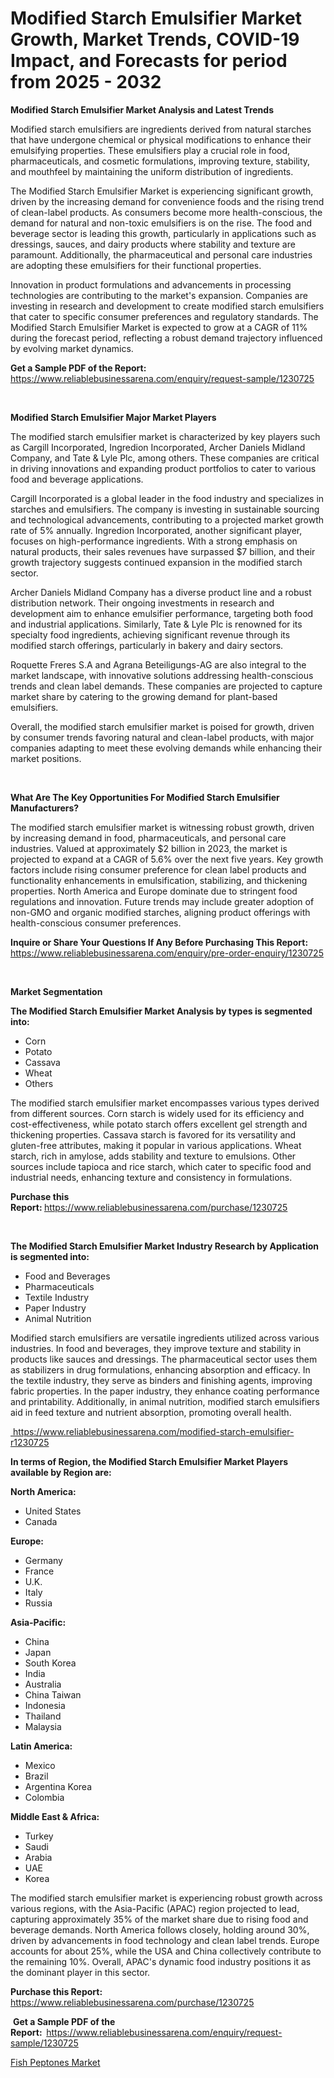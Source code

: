 <p><h1>Modified Starch Emulsifier Market Growth, Market Trends, COVID-19 Impact, and Forecasts for period from 2025 - 2032</h1></p><p><strong>Modified Starch Emulsifier Market Analysis and Latest Trends</strong></p>
<p><p>Modified starch emulsifiers are ingredients derived from natural starches that have undergone chemical or physical modifications to enhance their emulsifying properties. These emulsifiers play a crucial role in food, pharmaceuticals, and cosmetic formulations, improving texture, stability, and mouthfeel by maintaining the uniform distribution of ingredients. </p><p>The Modified Starch Emulsifier Market is experiencing significant growth, driven by the increasing demand for convenience foods and the rising trend of clean-label products. As consumers become more health-conscious, the demand for natural and non-toxic emulsifiers is on the rise. The food and beverage sector is leading this growth, particularly in applications such as dressings, sauces, and dairy products where stability and texture are paramount. Additionally, the pharmaceutical and personal care industries are adopting these emulsifiers for their functional properties.</p><p>Innovation in product formulations and advancements in processing technologies are contributing to the market's expansion. Companies are investing in research and development to create modified starch emulsifiers that cater to specific consumer preferences and regulatory standards. The Modified Starch Emulsifier Market is expected to grow at a CAGR of 11% during the forecast period, reflecting a robust demand trajectory influenced by evolving market dynamics.</p></p>
<p><strong>Get a Sample PDF of the Report:&nbsp;</strong> <a href="https://www.reliablebusinessarena.com/enquiry/request-sample/1230725?utm_campaign=2382&utm_medium=2&utm_source=Github&utm_content=ia&utm_term=14022025&utm_id=modified-starch-emulsifier">https://www.reliablebusinessarena.com/enquiry/request-sample/1230725</a></p>
<p>&nbsp;</p>
<p><strong>Modified Starch Emulsifier Major Market Players</strong></p>
<p><p>The modified starch emulsifier market is characterized by key players such as Cargill Incorporated, Ingredion Incorporated, Archer Daniels Midland Company, and Tate & Lyle Plc, among others. These companies are critical in driving innovations and expanding product portfolios to cater to various food and beverage applications.</p><p>Cargill Incorporated is a global leader in the food industry and specializes in starches and emulsifiers. The company is investing in sustainable sourcing and technological advancements, contributing to a projected market growth rate of 5% annually. Ingredion Incorporated, another significant player, focuses on high-performance ingredients. With a strong emphasis on natural products, their sales revenues have surpassed $7 billion, and their growth trajectory suggests continued expansion in the modified starch sector.</p><p>Archer Daniels Midland Company has a diverse product line and a robust distribution network. Their ongoing investments in research and development aim to enhance emulsifier performance, targeting both food and industrial applications. Similarly, Tate & Lyle Plc is renowned for its specialty food ingredients, achieving significant revenue through its modified starch offerings, particularly in bakery and dairy sectors.</p><p>Roquette Freres S.A and Agrana Beteiligungs-AG are also integral to the market landscape, with innovative solutions addressing health-conscious trends and clean label demands. These companies are projected to capture market share by catering to the growing demand for plant-based emulsifiers.</p><p>Overall, the modified starch emulsifier market is poised for growth, driven by consumer trends favoring natural and clean-label products, with major companies adapting to meet these evolving demands while enhancing their market positions.</p></p>
<p>&nbsp;</p>
<p><strong>What Are The Key Opportunities For Modified Starch Emulsifier Manufacturers?</strong></p>
<p><p>The modified starch emulsifier market is witnessing robust growth, driven by increasing demand in food, pharmaceuticals, and personal care industries. Valued at approximately $2 billion in 2023, the market is projected to expand at a CAGR of 5.6% over the next five years. Key growth factors include rising consumer preference for clean label products and functionality enhancements in emulsification, stabilizing, and thickening properties. North America and Europe dominate due to stringent food regulations and innovation. Future trends may include greater adoption of non-GMO and organic modified starches, aligning product offerings with health-conscious consumer preferences.</p></p>
<p><strong>Inquire or Share Your Questions If Any Before Purchasing This Report:</strong> <a href="https://www.reliablebusinessarena.com/enquiry/pre-order-enquiry/1230725?utm_campaign=2382&utm_medium=2&utm_source=Github&utm_content=ia&utm_term=14022025&utm_id=modified-starch-emulsifier">https://www.reliablebusinessarena.com/enquiry/pre-order-enquiry/1230725</a></p>
<p>&nbsp;</p>
<p><strong>Market Segmentation</strong></p>
<p><strong>The Modified Starch Emulsifier Market Analysis by types is segmented into:</strong></p>
<p><ul><li>Corn</li><li>Potato</li><li>Cassava</li><li>Wheat</li><li>Others</li></ul></p>
<p><p>The modified starch emulsifier market encompasses various types derived from different sources. Corn starch is widely used for its efficiency and cost-effectiveness, while potato starch offers excellent gel strength and thickening properties. Cassava starch is favored for its versatility and gluten-free attributes, making it popular in various applications. Wheat starch, rich in amylose, adds stability and texture to emulsions. Other sources include tapioca and rice starch, which cater to specific food and industrial needs, enhancing texture and consistency in formulations.</p></p>
<p><strong>Purchase this Report:&nbsp;</strong><a href="https://www.reliablebusinessarena.com/purchase/1230725?utm_campaign=2382&utm_medium=2&utm_source=Github&utm_content=ia&utm_term=14022025&utm_id=modified-starch-emulsifier">https://www.reliablebusinessarena.com/purchase/1230725</a></p>
<p>&nbsp;</p>
<p><strong>The Modified Starch Emulsifier Market Industry Research by Application is segmented into:</strong></p>
<p><ul><li>Food and Beverages</li><li>Pharmaceuticals</li><li>Textile Industry</li><li>Paper Industry</li><li>Animal Nutrition</li></ul></p>
<p><p>Modified starch emulsifiers are versatile ingredients utilized across various industries. In food and beverages, they improve texture and stability in products like sauces and dressings. The pharmaceutical sector uses them as stabilizers in drug formulations, enhancing absorption and efficacy. In the textile industry, they serve as binders and finishing agents, improving fabric properties. In the paper industry, they enhance coating performance and printability. Additionally, in animal nutrition, modified starch emulsifiers aid in feed texture and nutrient absorption, promoting overall health.</p></p>
<p><a href="https://www.reliablebusinessarena.com/modified-starch-emulsifier-r1230725?utm_campaign=2382&utm_medium=2&utm_source=Github&utm_content=ia&utm_term=14022025&utm_id=modified-starch-emulsifier">&nbsp;https://www.reliablebusinessarena.com/modified-starch-emulsifier-r1230725</a></p>
<p><strong>In terms of Region, the Modified Starch Emulsifier Market Players available by Region are:</strong></p>
<p>
    <p> <strong> North America: </strong>
        <ul>
            <li>United States</li>
            <li>Canada</li>
        </ul>
        </p> 
    <p> <strong> Europe: </strong>
        <ul>
            <li>Germany</li>
            <li>France</li>
            <li>U.K.</li>
            <li>Italy</li>
            <li>Russia</li>
        </ul>
        </p> 
    <p> <strong> Asia-Pacific: </strong>
        <ul>
            <li>China</li>
            <li>Japan</li>
            <li>South Korea</li>
            <li>India</li>
            <li>Australia</li>
            <li>China Taiwan</li>
            <li>Indonesia</li>
            <li>Thailand</li>
            <li>Malaysia</li>
        </ul>
        </p> 
    <p> <strong> Latin America: </strong>
        <ul>
            <li>Mexico</li>
            <li>Brazil</li>
            <li>Argentina Korea</li>
            <li>Colombia</li>
        </ul>
        </p> 
    <p> <strong> Middle East & Africa: </strong>
        <ul>
            <li>Turkey</li>
            <li>Saudi</li>
            <li>Arabia</li>
            <li>UAE</li>
            <li>Korea</li>
        </ul>
    </p>
    </p>
<p><p>The modified starch emulsifier market is experiencing robust growth across various regions, with the Asia-Pacific (APAC) region projected to lead, capturing approximately 35% of the market share due to rising food and beverage demands. North America follows closely, holding around 30%, driven by advancements in food technology and clean label trends. Europe accounts for about 25%, while the USA and China collectively contribute to the remaining 10%. Overall, APAC's dynamic food industry positions it as the dominant player in this sector.</p></p>
<p><strong>Purchase this Report: </strong><a href="https://www.reliablebusinessarena.com/purchase/1230725?utm_campaign=2382&utm_medium=2&utm_source=Github&utm_content=ia&utm_term=14022025&utm_id=modified-starch-emulsifier">https://www.reliablebusinessarena.com/purchase/1230725</a></p>
<p>&nbsp;<strong>Get a Sample PDF of the Report:&nbsp;&nbsp;</strong><a href="https://www.reliablebusinessarena.com/enquiry/request-sample/1230725?utm_campaign=2382&utm_medium=2&utm_source=Github&utm_content=ia&utm_term=14022025&utm_id=modified-starch-emulsifier">https://www.reliablebusinessarena.com/enquiry/request-sample/1230725</a></p>
<p><strong></strong></p>
<p><p><a href="https://github.com/laajzervo/Market-Research-Report-List-1/blob/main/fish-peptones-market.md?utm_campaign=2382&utm_medium=2&utm_source=Github&utm_content=ia&utm_term=14022025&utm_id=modified-starch-emulsifier">Fish Peptones Market</a></p></p>